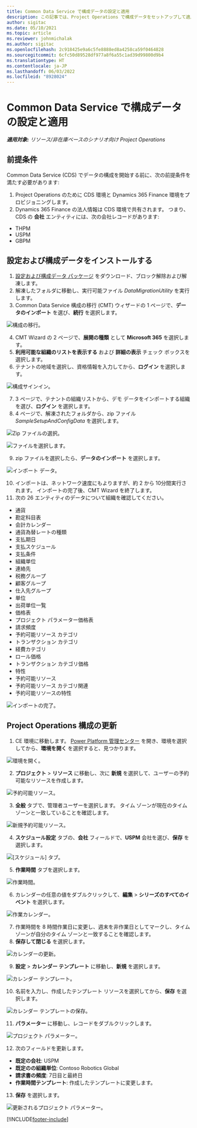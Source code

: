 ```yaml
---
title: Common Data Service で構成データの設定と適用
description: この記事では、Project Operations で構成データをセットアップして適用する方法について説明します。
author: sigitac
ms.date: 05/10/2021
ms.topic: article
ms.reviewer: johnmichalak
ms.author: sigitac
ms.openlocfilehash: 2c918425e9a6c5fe8888ed8a4258ca59f0464828
ms.sourcegitcommit: 6cfc50d89528df977a8f6a55c1ad39d99800d9b4
ms.translationtype: HT
ms.contentlocale: ja-JP
ms.lasthandoff: 06/03/2022
ms.locfileid: "8928024"
---
```

# <a name="set-up-and-apply-configuration-data-in-the-common-data-service"></a>Common Data Service で構成データの設定と適用 

_**適用対象:** リソース/非在庫ベースのシナリオ向け Project Operations_



## <a name="prerequisites"></a>前提条件

Common Data Service (CDS) でデータの構成を開始する前に、次の前提条件を満たす必要があります:

1.  Project Operations のために CDS 環境と Dynamics 365 Finance 環境をプロビジョニングします。
2.  Dynamics 365 Finance の法人情報は CDS 環境で共有されます。 つまり、CDS の **会社** エンティティには、次の会社レコードがあります:
  - THPM
  - USPM
  - GBPM

## <a name="install-setup-and-configuration-data"></a>設定および構成データをインストールする

1. [設定および構成データ パッケージ](https://download.microsoft.com/download/e/2/d/e2da6c98-d5dd-450c-aabe-fd6bf2ba374b/ProjOpsSampleSetupData-%20Integrated%20Latest.zip) をダウンロード、ブロック解除および解凍します。
2. 解凍したフォルダに移動し、実行可能ファイル *DataMigrationUtility* を実行します。
3. Common Data Service 構成の移行 (CMT) ウィザードの 1 ページで、**データのインポート** を選び、**続行** を選択します。

![構成の移行。](./media/1ConfigurationMigration.png)

4. CMT Wizard の 2 ページで、**展開の種類** として **Microsoft 365** を選択します。
5. **利用可能な組織のリストを表示する** および **詳細の表示** チェック ボックスを選択します。
6. テナントの地域を選択し、資格情報を入力してから、**ログイン** を選択します。

![構成サインイン。](./media/2ConfigurationSignin.png)

7. 3 ページで、テナントの組織リストから、デモ データをインポートする組織を選び、**ログイン** を選択します。
8. 4 ページで、解凍されたフォルダから、zip ファイル *SampleSetupAndConfigData* を選択します。

![Zip ファイルの選択。](./media/3ZipFile.png)

![ファイルを選択します。](./media/4SelectAFile.png)

9. zip ファイルを選択したら、**データのインポート** を選択します。

![インポート データ。](./media/5ImportData.png)

10. インポートは、ネットワーク速度にもよりますが、約 2 から 10分間実行されます。 インポートの完了後、CMT Wizard を終了します。 
11. 次の 26 エンティティのデータについて組織を確認してください。

  - 通貨
  - 勘定科目表
  - 会計カレンダー
  - 通貨為替レートの種類
  - 支払期日
  - 支払スケジュール
  - 支払条件
  - 組織単位
  - 連絡先
  - 税務グループ
  - 顧客グループ
  - 仕入先グループ
  - 単位
  - 出荷単位一覧 
  - 価格表 
  - プロジェクト パラメーター価格表
  - 請求頻度
  - 予約可能リソース カテゴリ
  - トランザクション カテゴリ
  - 経費カテゴリ
  - ロール価格
  - トランザクション カテゴリ価格
  - 特性
  - 予約可能リソース
  - 予約可能リソース カテゴリ関連
  - 予約可能リソースの特性

![インポートの完了。](./media/6CompleteImport.png)

## <a name="update-project-operations-configurations"></a>Project Operations 構成の更新

1. CE 環境に移動します。 [Power Platform 管理センター](https://admin.powerplatform.microsoft.com/environments) を開き、環境を選択してから、**環境を開く** を選択すると、見つかります。 

![環境を開く。](./media/7OpenEnvironment.png)

2. **プロジェクト** > **リソース** に移動し、次に **新規** を選択して、ユーザーの予約可能なリソースを作成します。

![予約可能リソース。](./media/8BookableResources.png)

3. **全般** タブで、管理者ユーザーを選択します。 タイム ゾーンが現在のタイム ゾーンと一致していることを確認します。 

![新規予約可能リソース。](./media/9NewBookableResource.png)

4. **スケジュール設定** タブの、**会社** フィールドで、**USPM** 会社を選び、**保存** を選択します。 

![[スケジュール] タブ。](./media/10SchedulingTab.png)

5. **作業時間** タブを選択します。  

![作業時間。](./media/11WorkHours.png)

6. カレンダーの任意の値をダブルクリックして、**編集** > **シリーズのすべてのイベント** を選択します。 

![作業カレンダー。](./media/12WorkCalendar.png)

7. 作業時間を 8 時間作業日に変更し、週末を非作業日としてマークし、タイム ゾーンが自分のタイム ゾーンと一致することを確認します。 
8. **保存して閉じる** を選択します。

![カレンダーの更新。](./media/13UpdateCalendar.png)

9. **設定** > **カレンダー テンプレート** に移動し、**新規** を選択します。
 
 ![カレンダー テンプレート。](./media/14CalendarTemplates.png)
 
 10. 名前を入力し、作成したテンプレート リソースを選択してから、**保存** を選択します。 
 
 ![カレンダー テンプレートの保存。](./media/15SaveCalendarTemplate.png)
 
 11. **パラメーター** に移動し、レコードをダブルクリックします。 
 
 ![プロジェクト パラメーター。](./media/16ProjectParameters.png)
 
12. 次のフィールドを更新します。

 - **既定の会社**: USPM
 - **既定のの組織単位**: Contoso Robotics Global
 - **請求書の頻度**: 7日目と最終日
 - **作業時間テンプレート**: 作成したテンプレートに変更します。

13. **保存** を選択します。 

![更新されるプロジェクト パラメーター。](./media/17UpdatedProjectParameters.png)


[!INCLUDE[footer-include](../includes/footer-banner.md)]
